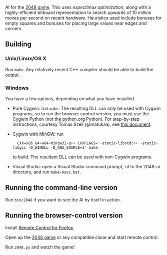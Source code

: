 AI for the [2048 game](http://gabrielecirulli.github.io/2048/). This uses *expectimax optimization*, along with a highly-efficient bitboard representation to search upwards of 10 million moves per second on recent hardware. Heuristics used include bonuses for empty squares and bonuses for placing large values near edges and corners.  

## Building

### Unix/Linux/OS X

Run `make`. Any relatively recent C++ compiler should be able to build the output.

### Windows

You have a few options, depending on what you have installed.

- Pure Cygwin: run `make`. The resulting DLL can *only* be used with Cygwin programs, so
to run the browser control version, you must use the Cygwin Python (not the python.org Python). For step-by-step instructions, courtesy Tomas Szell (@matukaa), see [this document](https://github.com/nneonneo/2048-ai/wiki/CygwinStepByStep.pdf).
- Cygwin with MinGW: run

        CXX=x86_64-w64-mingw32-g++ CXXFLAGS='-static-libstdc++ -static-libgcc -D_WINDLL -D_GNU_SOURCE=1' make

    to build. The resultant DLL can be used with non-Cygwin programs.
- Visual Studio: open a Visual Studio command prompt, `cd` to the 2048-ai directory, and run `make-msvc.bat`.

## Running the command-line version

Run `bin/2048` if you want to see the AI by itself in action.

## Running the browser-control version

Install [Remote Control for Firefox](https://addons.mozilla.org/en-US/firefox/addon/remote-control/).

Open up the [2048 game](http://gabrielecirulli.github.io/2048/) or any compatible clone and start remote control.

Run `2048.py` and watch the game!
